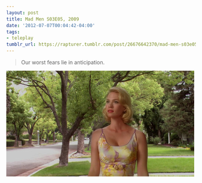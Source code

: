 ```yaml
---
layout: post
title: Mad Men S03E05, 2009
date: '2012-07-07T00:04:42-04:00'
tags:
- teleplay
tumblr_url: https://rapturer.tumblr.com/post/26676642370/mad-men-s03e05-2009
---
```

> Our worst fears lie in anticipation.

![](/assets/img/tumblr_m6rvbcq4hb1r0cnr9.jpg)

